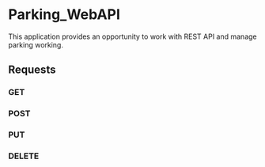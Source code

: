 # Parking_WebAPI
This application provides an opportunity to work with REST API and manage parking working.
## Requests
### GET
### POST
### PUT
### DELETE
